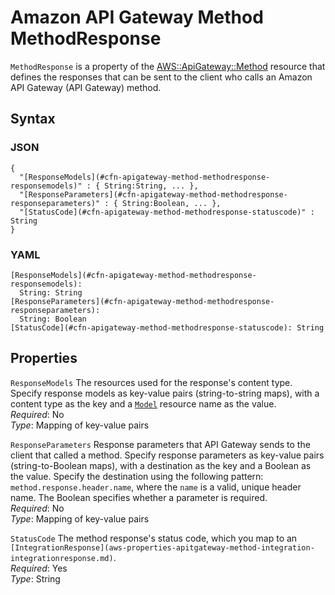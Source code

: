 # Amazon API Gateway Method MethodResponse<a name="aws-properties-apitgateway-method-methodresponse"></a>

`MethodResponse` is a property of the [AWS::ApiGateway::Method](aws-resource-apigateway-method.md) resource that defines the responses that can be sent to the client who calls an Amazon API Gateway \(API Gateway\) method\.

## Syntax<a name="w2922ab1c21c10c19c55c22b5"></a>

### JSON<a name="aws-properties-apitgateway-method-methodresponse-syntax.json"></a>

```
{
  "[ResponseModels](#cfn-apigateway-method-methodresponse-responsemodels)" : { String:String, ... },
  "[ResponseParameters](#cfn-apigateway-method-methodresponse-responseparameters)" : { String:Boolean, ... },
  "[StatusCode](#cfn-apigateway-method-methodresponse-statuscode)" : String
}
```

### YAML<a name="aws-properties-apitgateway-method-methodresponse-syntax.yaml"></a>

```
[ResponseModels](#cfn-apigateway-method-methodresponse-responsemodels):
  String: String
[ResponseParameters](#cfn-apigateway-method-methodresponse-responseparameters):
  String: Boolean
[StatusCode](#cfn-apigateway-method-methodresponse-statuscode): String
```

## Properties<a name="w2922ab1c21c10c19c55c22b7"></a>

`ResponseModels`  <a name="cfn-apigateway-method-methodresponse-responsemodels"></a>
The resources used for the response's content type\. Specify response models as key\-value pairs \(string\-to\-string maps\), with a content type as the key and a [`Model`](aws-resource-apigateway-model.md) resource name as the value\.  
*Required*: No  
*Type*: Mapping of key\-value pairs

`ResponseParameters`  <a name="cfn-apigateway-method-methodresponse-responseparameters"></a>
Response parameters that API Gateway sends to the client that called a method\. Specify response parameters as key\-value pairs \(string\-to\-Boolean maps\), with a destination as the key and a Boolean as the value\. Specify the destination using the following pattern: `method.response.header.name`, where the `name` is a valid, unique header name\. The Boolean specifies whether a parameter is required\.  
*Required*: No  
*Type*: Mapping of key\-value pairs

`StatusCode`  <a name="cfn-apigateway-method-methodresponse-statuscode"></a>
The method response's status code, which you map to an `[IntegrationResponse](aws-properties-apitgateway-method-integration-integrationresponse.md)`\.  
*Required*: Yes  
*Type*: String